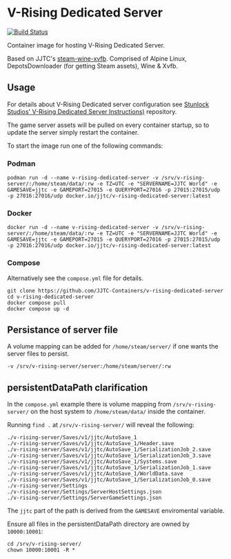 # V-Rising Dedicated Server
[![Build Status](https://cloud.drone.io/api/badges/JJTC-Containers/v-rising-dedicated-server/status.svg)](https://cloud.drone.io/JJTC-Containers/v-rising-dedicated-server)

Container image for hosting V-Rising Dedicated Server.

Based on JJTC's [steam-wine-xvfb](https://github.com/jjtc-containers/v-rising-dedicated-server).
Comprised of Alpine Linux, DepotsDownloader (for getting Steam assets), Wine & Xvfb.

## Usage
For details about V-Rising Dedicated server configuration see [Stunlock Studios' V-Rising Dedicated Server Instructions)](https://github.com/StunlockStudios/vrising-dedicated-server-instructions) repository.

The game server assets will be pulled on every container startup, so to update the server simply restart the container.

To start the image run one of the following commands:
### Podman
`podman run -d --name v-rising-dedicated-server -v /srv/v-rising-server/:/home/steam/data/:rw -e TZ=UTC -e "SERVERNAME=JJTC World" -e GAMESAVE=jjtc -e GAMEPORT=27015 -e QUERYPORT=27016 -p 27015:27015/udp -p 27016:27016/udp docker.io/jjtc/v-rising-dedicated-server:latest`

### Docker
`docker run -d --name v-rising-dedicated-server -v /srv/v-rising-server/:/home/steam/data/:rw -e TZ=UTC -e "SERVERNAME=JJTC World" -e GAMESAVE=jjtc -e GAMEPORT=27015 -e QUERYPORT=27016 -p 27015:27015/udp -p 27016:27016/udp docker.io/jjtc/v-rising-dedicated-server:latest`

### Compose
Alternatively see the `compose.yml` file for details.

```shell
git clone https://github.com/JJTC-Containers/v-rising-dedicated-server
cd v-rising-dedicated-server
docker compose pull
docker compose up -d
```

## Persistance of server file
A volume mapping can be added for `/home/steam/server/` if one wants the server files to persist.

```shell
-v /srv/v-rising-server/server:/home/steam/server/:rw
```

## persistentDataPath clarification
In the `compose.yml` example there is volume mapping from `/srv/v-rising-server/` on the host system to `/home/steam/data/` inside the container.

Running `find .` at `/srv/v-rising-server/` will reveal the following:
```shell
./v-rising-server/Saves/v1/jjtc/AutoSave_1
./v-rising-server/Saves/v1/jjtc/AutoSave_1/Header.save
./v-rising-server/Saves/v1/jjtc/AutoSave_1/SerializationJob_2.save
./v-rising-server/Saves/v1/jjtc/AutoSave_1/SerializationJob_3.save
./v-rising-server/Saves/v1/jjtc/AutoSave_1/Systems.save
./v-rising-server/Saves/v1/jjtc/AutoSave_1/SerializationJob_1.save
./v-rising-server/Saves/v1/jjtc/AutoSave_1/WorldData.save
./v-rising-server/Saves/v1/jjtc/AutoSave_1/SerializationJob_0.save
./v-rising-server/Settings
./v-rising-server/Settings/ServerHostSettings.json
./v-rising-server/Settings/ServerGameSettings.json
```

The `jjtc` part of the path is derived from the `GAMESAVE` enviromental variable.

Ensure all files in the persistentDataPath directory are owned by `10000:10001`:
```shell
cd /srv/v-rising-server/
chown 10000:10001 -R *
```
